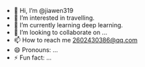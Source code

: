 - 👋 Hi, I’m @jiawen319
- 👀 I’m interested in travelling.
- 🌱 I’m currently learning deep learning.
- 💞️ I’m looking to collaborate on ...
- 📫 How to reach me 2602430386@qq.com
- 😄 Pronouns: ...
- ⚡ Fun fact: ...

<!---
jiawen319/jiawen319 is a ✨ special ✨ repository because its `README.md` (this file) appears on your GitHub profile.
You can click the Preview link to take a look at your changes.
--->
